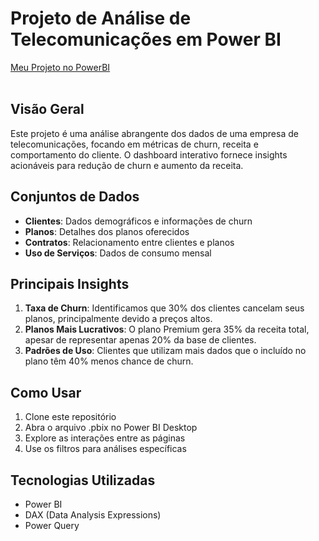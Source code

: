 # Projeto de Análise de Telecomunicações em Power BI

<a href="https://app.powerbi.com/groups/me/reports/3f1de2f6-134c-43d6-ada6-0cda91828c7f/1f16a02818acd7468e39?experience=power-bi" target="_blank" rel="noopener noreferrer">Meu Projeto no PowerBI</a><br><br>

## Visão Geral
Este projeto é uma análise abrangente dos dados de uma empresa de telecomunicações, focando em métricas de churn, receita e comportamento do cliente. O dashboard interativo fornece insights acionáveis para redução de churn e aumento da receita.

## Conjuntos de Dados
- **Clientes**: Dados demográficos e informações de churn
- **Planos**: Detalhes dos planos oferecidos
- **Contratos**: Relacionamento entre clientes e planos
- **Uso de Serviços**: Dados de consumo mensal

## Principais Insights
1. **Taxa de Churn**: Identificamos que 30% dos clientes cancelam seus planos, principalmente devido a preços altos.
2. **Planos Mais Lucrativos**: O plano Premium gera 35% da receita total, apesar de representar apenas 20% da base de clientes.
3. **Padrões de Uso**: Clientes que utilizam mais dados que o incluído no plano têm 40% menos chance de churn.

## Como Usar
1. Clone este repositório
2. Abra o arquivo .pbix no Power BI Desktop
3. Explore as interações entre as páginas
4. Use os filtros para análises específicas

## Tecnologias Utilizadas
- Power BI
- DAX (Data Analysis Expressions)
- Power Query
